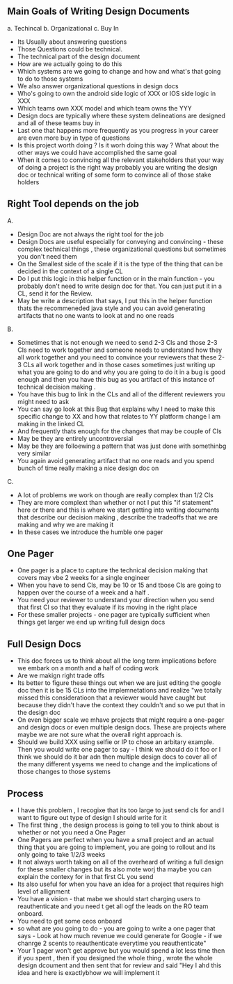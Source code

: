 ## Main Goals of Writing Design Documents
a. Techincal
b. Organizational
c. Buy In

- Its Usually about answering questions
- Those Questions could be technical.
- The technical part of the design document
- How are we actually going to do this
- Which systems are we going to change and how and what's that going to do to those systems 
- We also answer organizational questions in design docs
- Who's going to own the android side logic of XXX or IOS side logic in XXX
- Which teams own XXX model and which team owns the YYY
- Design docs are typically where these system delineations are designed and all of these teams buy in
- Last one that happens more frequently as you progress in your career are even more buy in type of questions
- Is this project worth doing ? Is it worh doing this way ? What about the other ways we could have accomplished the same goal
- When it comes to convincing all the relevant stakeholders that your way of doing a project is the right way probably you are writing the design doc or technical writing of some form to convince all of those stake holders

## Right Tool depends on the job
A. 
- Design Doc are not always the right tool for the job
- Design Docs are useful especially for conveying and convincing - these complex technical things , these organizational questions but sometimes you don't need them
- On the Smallest side of the scale if it is the type of the thing that can be decided in the context of a single CL
- Do I put this logic in this helper function or in the main function - you probably don't need to write design doc for that. You can just put it in a CL, send it for the Review.
- May be write a description that says, I put this in the helper function thats the recommeneded java style and you can avoid generating artifacts that no one wants to look at and no one reads 

B.
- Sometimes that is not enough we need to send 2-3 Cls and those 2-3 Cls need to work together and someone needs to understand how they all work together and you need to convince your reviewers that these 2-3 CLs all work together and in those cases sometimes just writing up what you are going to do and why you are going to do it in a bug is good enough and then you have this bug as you artifact of this instance of technical decision making .
- You have this bug to link in the CLs and all of the different reviewers you might need to ask 
- You can say go look at this Bug that explains why I need to make this specific change to XX and how that relates to YY platform change  I am making in the linked CL
- And frequently thats enough for the changes that may be couple of Cls
- May be they are entirely uncontroversial
- May be they are folloewing a pattern that was just done with somethinbg very similar
- You again avoid generating artifact that no one reads and you spend bunch of time really making a nice design doc on
  
C. 
- A lot of problems we work on though are really complex than 1/2 Cls
- They are more complext than whether or not I put this "if statement" here or there and this is where we start getting into writing documents that describe our decision making , describe the tradeoffs that we are making and why we are making it
- In these cases we introduce the humble one pager

## One Pager 
- One pager is a place to capture the technical decision making that covers may vbe 2 weeks for a single engineer
- When you have to send Cls, may be 10 or 15 and tbose Cls are going to happen over the course of a week and a half .
- You need your reviewer to understand your direction when you send that first Cl so that they evaluate if its moving in the right place
- For these smaller projects - one pager are typically sufficient when things get larger we end up writing full design docs

## Full Design Docs
- This doc forces us to think about all the long term implications before we embark on a month and a half of coding work
-  Are we makign right trade offs
-  Its better to figure these things out when we are just editing the google doc then it is be 15 CLs into the implemnetations and realize "we totally missed this consideratioon that a reviewer would have caught but because they didn't have the context they couldn't and so we put that in the design doc
- On even bigger scale we mhave projects that might require a one-pager and design docs or even multiple design docs. These are projects where maybe we are not sure what the overall right approach is.
- Should we build XXX using selfie or IP to chose an arbitary example. Then you would write one pager to say - I think we should do it foo or  I think we should do it bar adn then multiple design docs to cover all of the many different ysyems we need to change and the implications of those changes to those systems


## Process
- I have this problem , I recogixe that its too large to just send cls for and I want to figure out type of design I should write for it
- The first thing , the design process is going to tell you to think about is whether or not you need a One Pager
- One Pagers are perfect when you have a small project and an actual thing that you are going to implement, you are going to rollout and its only going to take 1/2/3 weeks
- It not always worth taking on all of the overheard of writing a full design for these smaller changes but its also mote worj tha maybe you can explain the contexy for in that first CL you send
- Its also useful for when you have an idea for a project that requires high level of allignment
- You have a vision - that mabe we should start charging users to reauthenticate and you need t get all ogf the leads on the RO team onboard.
- You need to get some ceos onboard
- so what are you going to do - you are going to write a one pager that says - Look at how much revenue we could generate for  Google - if we chanrge 2 scents to reauthenticate everytime you reauthenticate"
- Your 1 pager won't get approve but you would spend a lot less time then if you spent , then if you designed  the whole thing , wrote the whole design dcoument and then sent that for review and said "Hey I ahd this idea and here is exactlybhow we will implement it 
  
